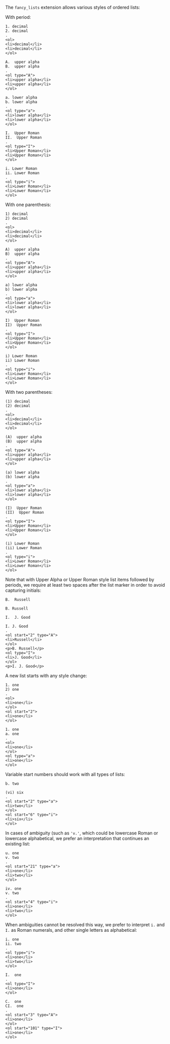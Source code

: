 The `fancy_lists` extension allows various styles of ordered lists:

With period:

```````````````````````````````` example
1. decimal
2. decimal
.
<ol>
<li>decimal</li>
<li>decimal</li>
</ol>
````````````````````````````````

```````````````````````````````` example
A.  upper alpha
B.  upper alpha
.
<ol type="A">
<li>upper alpha</li>
<li>upper alpha</li>
</ol>
````````````````````````````````

```````````````````````````````` example
a. lower alpha
b. lower alpha
.
<ol type="a">
<li>lower alpha</li>
<li>lower alpha</li>
</ol>
````````````````````````````````

```````````````````````````````` example
I.  Upper Roman
II.  Upper Roman
.
<ol type="I">
<li>Upper Roman</li>
<li>Upper Roman</li>
</ol>
````````````````````````````````

```````````````````````````````` example
i. Lower Roman
ii. Lower Roman
.
<ol type="i">
<li>Lower Roman</li>
<li>Lower Roman</li>
</ol>
````````````````````````````````

With one parenthesis:

```````````````````````````````` example
1) decimal
2) decimal
.
<ol>
<li>decimal</li>
<li>decimal</li>
</ol>
````````````````````````````````

```````````````````````````````` example
A)  upper alpha
B)  upper alpha
.
<ol type="A">
<li>upper alpha</li>
<li>upper alpha</li>
</ol>
````````````````````````````````

```````````````````````````````` example
a) lower alpha
b) lower alpha
.
<ol type="a">
<li>lower alpha</li>
<li>lower alpha</li>
</ol>
````````````````````````````````

```````````````````````````````` example
I)  Upper Roman
II)  Upper Roman
.
<ol type="I">
<li>Upper Roman</li>
<li>Upper Roman</li>
</ol>
````````````````````````````````

```````````````````````````````` example
i) Lower Roman
ii) Lower Roman
.
<ol type="i">
<li>Lower Roman</li>
<li>Lower Roman</li>
</ol>
````````````````````````````````

With two parentheses:

```````````````````````````````` example
(1) decimal
(2) decimal
.
<ol>
<li>decimal</li>
<li>decimal</li>
</ol>
````````````````````````````````

```````````````````````````````` example
(A)  upper alpha
(B)  upper alpha
.
<ol type="A">
<li>upper alpha</li>
<li>upper alpha</li>
</ol>
````````````````````````````````

```````````````````````````````` example
(a) lower alpha
(b) lower alpha
.
<ol type="a">
<li>lower alpha</li>
<li>lower alpha</li>
</ol>
````````````````````````````````

```````````````````````````````` example
(I)  Upper Roman
(II)  Upper Roman
.
<ol type="I">
<li>Upper Roman</li>
<li>Upper Roman</li>
</ol>
````````````````````````````````

```````````````````````````````` example
(i) Lower Roman
(ii) Lower Roman
.
<ol type="i">
<li>Lower Roman</li>
<li>Lower Roman</li>
</ol>
````````````````````````````````


Note that with Upper Alpha or Upper Roman style list items
followed by periods, we require at least two spaces after the list
marker in order to avoid capturing initials:

```````````````````````````````` example
B.  Russell

B. Russell

I.  J. Good

I. J. Good
.
<ol start="2" type="A">
<li>Russell</li>
</ol>
<p>B. Russell</p>
<ol type="I">
<li>J. Good</li>
</ol>
<p>I. J. Good</p>
````````````````````````````````

A new list starts with any style change:

```````````````````````````````` example
1. one
2) one
.
<ol>
<li>one</li>
</ol>
<ol start="2">
<li>one</li>
</ol>
````````````````````````````````

```````````````````````````````` example
1. one
a. one
.
<ol>
<li>one</li>
</ol>
<ol type="a">
<li>one</li>
</ol>
````````````````````````````````

Variable start numbers should work with all types of lists:

```````````````````````````````` example
b. two

(vi) six
.
<ol start="2" type="a">
<li>two</li>
</ol>
<ol start="6" type="i">
<li>six</li>
</ol>
````````````````````````````````

In cases of ambiguity (such as `'v.'`, which could be
lowercase Roman or lowercase alphabetical, we prefer an
interpretation that continues an existing list:

```````````````````````````````` example
u. one
v. two
.
<ol start="21" type="a">
<li>one</li>
<li>two</li>
</ol>
````````````````````````````````

```````````````````````````````` example
iv. one
v. two
.
<ol start="4" type="i">
<li>one</li>
<li>two</li>
</ol>
````````````````````````````````

When ambiguities cannot be resolved this way,
we prefer to interpret `i.` and `I.` as Roman numerals,
and other single letters as alphabetical:

```````````````````````````````` example
i. one
ii. two
.
<ol type="i">
<li>one</li>
<li>two</li>
</ol>
````````````````````````````````

```````````````````````````````` example
I.  one
.
<ol type="I">
<li>one</li>
</ol>
````````````````````````````````

```````````````````````````````` example
C.  one
CI.  one
.
<ol start="3" type="A">
<li>one</li>
</ol>
<ol start="101" type="I">
<li>one</li>
</ol>
````````````````````````````````
